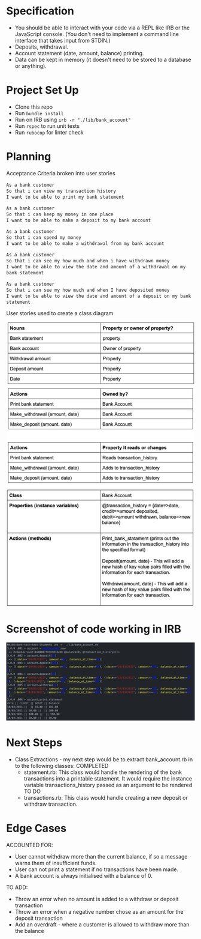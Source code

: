 # Specification

* You should be able to interact with your code via a REPL like IRB or the JavaScript console. (You don't need to implement a command line interface that takes input from STDIN.)
* Deposits, withdrawal.
* Account statement (date, amount, balance) printing.
* Data can be kept in memory (it doesn't need to be stored to a database or anything).

# Project Set Up

* Clone this repo
* Run `bundle install`
* Run on IRB using `irb -r "./lib/bank_account"`
* Run `rspec` to run unit tests
* Run `rubocop` for linter check

# Planning

 Acceptance Criteria broken into user stories

```
As a bank customer
So that i can view my transaction history
I want to be able to print my bank statement
```

```
As a bank customer
So that i can keep my money in one place
I want to be able to make a deposit to my bank account
```

```
As a bank customer
So that i can spend my money
I want to be able to make a withdrawal from my bank account
```

```
As a bank customer
So that i can see my how much and when i have withdrawn money
I want to be able to view the date and amount of a withdrawal on my bank statement
```

```
As a bank customer
So that i can see my how much and when I have deposited money
I want to be able to view the date and amount of a deposit on my bank statement
```

 User stories used to create a class diagram

![](assets/domain_modelling-f5d21af9.png)
![](assets/domain_modelling-a10d6e87.png)
![](assets/domain_modelling-6c982c87.png)

# Screenshot of code working in IRB

![](assets/README-c57d87be.png)


# Next Steps
* Class Extractions - my next step would be to extract bank_account.rb in to the following classes:
COMPLETED
    - statement.rb: This class would handle the rendering of the bank transactions into a printable statement. It would require the instance variable transactions_history passed as an argument to be rendered
TO DO
    - transactions.rb: This class would handle creating a new deposit or withdraw transaction.


# Edge Cases
ACCOUNTED FOR:
* User cannot withdraw more than the current balance, if so a message warns them of insufficient funds.
* User can not print a statement if no transactions have been made.
* A bank account is always initialised with a balance of 0.

TO ADD:
* Throw an error when no amount is added to a withdraw or deposit transaction
* Throw an error when a negative number chose as an amount for the deposit transaction
* Add an overdraft - where a customer is allowed to withdraw more than the balance
